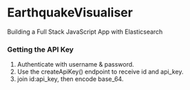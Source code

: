 # EarthquakeVisualiser
Building a Full Stack JavaScript App with Elasticsearch

### Getting the API Key
1. Authenticate with username & password.
2. Use the createApiKey() endpoint to receive id and api_key.
3. join id:api_key, then encode base_64.
